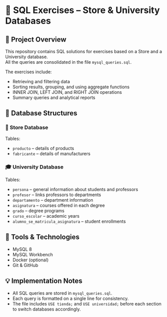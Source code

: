 # 🧠 SQL Exercises – Store & University Databases

## 📄 Project Overview
This repository contains SQL solutions for exercises based on a Store and a University database.  
All the queries are consolidated in the file `mysql_queries.sql`.

The exercises include:

- Retrieving and filtering data  
- Sorting results, grouping, and using aggregate functions  
- INNER JOIN, LEFT JOIN, and RIGHT JOIN operations  
- Summary queries and analytical reports  

## 🧱 Database Structures

### 🏬 Store Database
Tables:

- `producto` – details of products  
- `fabricante` – details of manufacturers  

### 🎓 University Database
Tables:

- `persona` – general information about students and professors  
- `profesor` – links professors to departments  
- `departamento` – department information  
- `asignatura` – courses offered in each degree  
- `grado` – degree programs  
- `curso_escolar` – academic years  
- `alumno_se_matricula_asignatura` – student enrollments  

## 🧰 Tools & Technologies
- MySQL 8  
- MySQL Workbench  
- Docker (optional)  
- Git & GitHub  

## 💡 Implementation Notes
- All SQL queries are stored in `mysql_queries.sql`.  
- Each query is formatted on a single line for consistency.  
- The file includes `USE tienda;` and `USE universidad;` before each section to switch databases accordingly.
